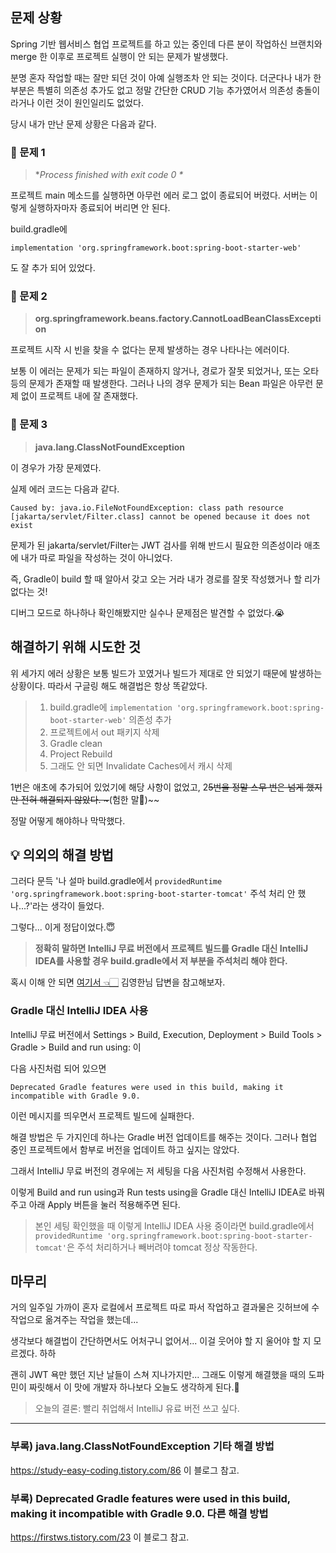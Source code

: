 <h2 id="문제-상황">문제 상황</h2>
<p>Spring 기반 웹서비스 협업 프로젝트를 하고 있는 중인데 
다른 분이 작업하신 브랜치와 merge 한 이후로 프로젝트 실행이 안 되는 문제가 발생했다. </p>
<p>분명 혼자 작업할 때는 잘만 되던 것이 아예 실행조차 안 되는 것이다. 더군다나 내가 한 부분은 특별히 의존성 추가도 없고 정말 간단한 CRUD 기능 추가였어서 의존성 충돌이라거나 이런 것이 원인일리도 없었다.</p>
<p>당시 내가 만난 문제 상황은 다음과 같다. </p>
<h3 id="📌-문제-1">📌 문제 1</h3>
<blockquote>
<p>*<em>Process finished with exit code 0 *</em></p>
</blockquote>
<p>프로젝트 main 메소드를 실행하면 아무런 에러 로그 없이 종료되어 버렸다. 서버는 이렇게 실행하자마자 종료되어 버리면 안 된다. </p>
<p>build.gradle에 </p>
<pre><code>implementation 'org.springframework.boot:spring-boot-starter-web'</code></pre><p>도 잘 추가 되어 있었다. </p>
<h3 id="📌-문제-2">📌 문제 2</h3>
<blockquote>
<p><strong>org.springframework.beans.factory.CannotLoadBeanClassException</strong></p>
</blockquote>
<p>프로젝트 시작 시 빈을 찾을 수 없다는 문제 발생하는 경우 나타나는 에러이다.</p>
<p>보통 이 에러는 문제가 되는 파일이 존재하지 않거나, 경로가 잘못 되었거나, 또는 오타 등의 문제가 존재할 때 발생한다. 그러나 나의 경우 문제가 되는 Bean 파일은 아무런 문제 없이 프로젝트 내에 잘 존재했다. </p>
<h3 id="📌-문제-3">📌 문제 3</h3>
<blockquote>
<p><strong>java.lang.ClassNotFoundException</strong></p>
</blockquote>
<p>이 경우가 가장 문제였다. </p>
<p>실제 에러 코드는 다음과 같다.</p>
<pre><code>Caused by: java.io.FileNotFoundException: class path resource [jakarta/servlet/Filter.class] cannot be opened because it does not exist</code></pre><p>문제가 된 jakarta/servlet/Filter는 JWT 검사를 위해 반드시 필요한 의존성이라 애초에 내가 따로 파일을 작성하는 것이 아니었다. </p>
<p>즉, Gradle이 build 할 때 알아서 갖고 오는 거라 내가 경로를 잘못 작성했거나 할 리가 없다는 것! </p>
<p>디버그 모드로 하나하나 확인해봤지만 실수나 문제점은 발견할 수 없었다.😭</p>
<h2 id="해결하기-위해-시도한-것">해결하기 위해 시도한 것</h2>
<p>위 세가지 에러 상황은 보통 빌드가 꼬였거나 빌드가 제대로 안 되었기 때문에 발생하는 상황이다. 따라서 구글링 해도 해결법은 항상 똑같았다.</p>
<blockquote>
<ol>
<li>build.gradle에 <code>implementation 'org.springframework.boot:spring-boot-starter-web'</code> 의존성 추가</li>
<li>프로젝트에서 out 패키지 삭제</li>
<li>Gradle clean</li>
<li>Project Rebuild </li>
<li>그래도 안 되면 Invalidate Caches에서 캐시 삭제</li>
</ol>
</blockquote>
<p>1번은 애초에 추가되어 있었기에 해당 사항이 없었고, 2<del>5번을 정말 스무 번은 넘게 했지만 전혀 해결되지 않았다. ~</del>(험한 말🤬)~~</p>
<p>정말 어떻게 해야하나 막막했다. </p>
<h2 id="💡-의외의-해결-방법">💡 의외의 해결 방법</h2>
<p>그러다 문득 '나 설마 build.gradle에서 <code>providedRuntime 'org.springframework.boot:spring-boot-starter-tomcat'</code> 주석 처리 안 했나...?'라는 생각이 들었다. </p>
<p>그렇다... 이게 정답이었다.😇</p>
<blockquote>
<p><strong>정확히 말하면 IntelliJ 무료 버전에서 프로젝트 빌드를 Gradle 대신 IntelliJ IDEA를 사용할 경우 build.gradle에서 저 부분을 주석처리 해야 한다.</strong></p>
</blockquote>
<p>혹시 이해 안 되면 <a href="https://www.inflearn.com/questions/167473/%EC%98%A4%EB%A5%98-%EA%B4%80%EB%A0%A8%ED%95%B4%EC%84%9C-%EC%A7%88%EB%AC%B8%EB%93%9C%EB%A6%BD%EB%8B%88%EB%8B%A4">여기서 👈🏻</a> 김영한님 답변을 참고해보자.</p>
<h3 id="gradle-대신-intellij-idea-사용">Gradle 대신 IntelliJ IDEA 사용</h3>
<p>IntelliJ 무료 버전에서 Settings &gt; Build, Execution, Deployment &gt; Build Tools &gt; Gradle &gt; Build and run using: 이
<img alt="" src="https://velog.velcdn.com/images/yje9802/post/a60d2e59-a72b-42bd-bbc2-e016b840cd2b/image.png" /></p>
<p>다음 사진처럼 되어 있으면 </p>
<pre><code>Deprecated Gradle features were used in this build, making it incompatible with Gradle 9.0.</code></pre><p>이런 메시지를 띄우면서 프로젝트 빌드에 실패한다. </p>
<p>해결 방법은 두 가지인데 하나는 Gradle 버전 업데이트를 해주는 것이다. 그러나 협업 중인 프로젝트에서 함부로 버전을 업데이트 하고 싶지는 않았다. </p>
<p>그래서 IntelliJ 무료 버전의 경우에는 저 세팅을 다음 사진처럼 수정해서 사용한다. 
<img alt="" src="https://velog.velcdn.com/images/yje9802/post/4c0e5543-d95c-4582-8d0b-22428d82bae1/image.png" /></p>
<p>이렇게 Build and run using과 Run tests using을 Gradle 대신 IntelliJ IDEA로 바꿔주고 아래 Apply 버튼을 눌러 적용해주면 된다. </p>
<blockquote>
<p>본인 세팅 확인했을 때 이렇게 IntelliJ IDEA 사용 중이라면 build.gradle에서 <code>providedRuntime 'org.springframework.boot:spring-boot-starter-tomcat'</code>은 주석 처리하거나 빼버려야 tomcat 정상 작동한다. </p>
</blockquote>
<h2 id="마무리">마무리</h2>
<p>거의 일주일 가까이 혼자 로컬에서 프로젝트 따로 파서 작업하고 결과물은 깃허브에 수작업으로 옮겨주는 작업을 했는데...</p>
<p>생각보다 해결법이 간단하면서도 어처구니 없어서... 이걸 웃어야 할 지 울어야 할 지 모르겠다. 하하</p>
<p>괜히 JWT 욕만 했던 지난 날들이 스쳐 지나가지만... 그래도 이렇게 해결했을 때의 도파민이 짜릿해서 이 맛에 개발자 하나보다 오늘도 생각하게 된다.💪</p>
<blockquote>
<p>오늘의 결론: 빨리 취업해서 IntelliJ 유료 버전 쓰고 싶다.</p>
</blockquote>
<hr />
<h3 id="부록-javalangclassnotfoundexception-기타-해결-방법">부록) java.lang.ClassNotFoundException 기타 해결 방법</h3>
<p><a href="https://study-easy-coding.tistory.com/86">https://study-easy-coding.tistory.com/86</a>
이 블로그 참고.</p>
<h3 id="부록-deprecated-gradle-features-were-used-in-this-build-making-it-incompatible-with-gradle-90-다른-해결-방법">부록) Deprecated Gradle features were used in this build, making it incompatible with Gradle 9.0. 다른 해결 방법</h3>
<p><a href="https://firstws.tistory.com/23">https://firstws.tistory.com/23</a>
이 블로그 참고.</p>
